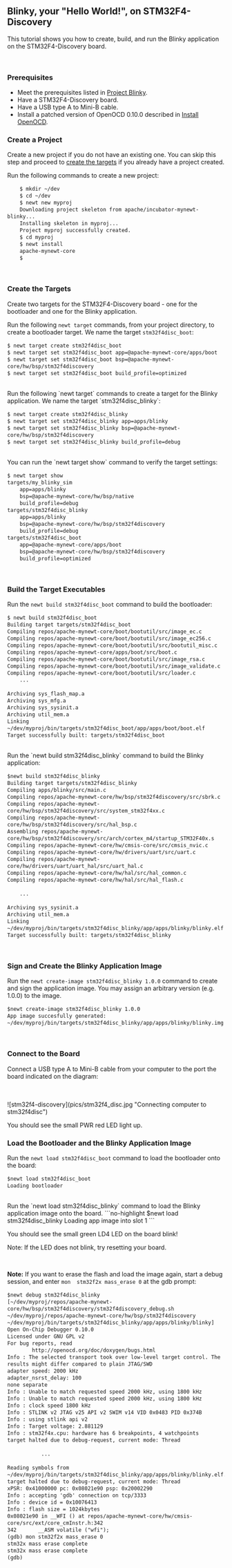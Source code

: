 ## Blinky, your "Hello World!", on STM32F4-Discovery 
This tutorial shows you how to create, build, and run the Blinky application on the STM32F4-Discovery board.
<br>

<br>

### Prerequisites

* Meet the prerequisites listed in [Project Blinky](/os/tutorials/blinky.md).
* Have a STM32F4-Discovery board.
* Have a USB type A to Mini-B cable.    
* Install a patched version of OpenOCD 0.10.0 described in [Install OpenOCD](/os/get_started/cross_tools/).  

### Create a Project  
Create a new project if you do not have an existing one.  You can skip this step and proceed to [create the targets](#create_targets) if you already have a project created.  

Run the following commands to create a new project:

```no-highlight
    $ mkdir ~/dev
    $ cd ~/dev
    $ newt new myproj
    Downloading project skeleton from apache/incubator-mynewt-blinky...
    Installing skeleton in myproj...
    Project myproj successfully created.
    $ cd myproj
    $ newt install
    apache-mynewt-core
    $
``` 

<br>

### <a name="create_targets"></a>Create the Targets

Create two targets for the STM32F4-Discovery board - one for the bootloader and one for the Blinky application.

Run the following `newt target` commands, from your project directory, to create a bootloader target. We name the target `stm32f4disc_boot`:

```no-highlight
$ newt target create stm32f4disc_boot
$ newt target set stm32f4disc_boot app=@apache-mynewt-core/apps/boot
$ newt target set stm32f4disc_boot bsp=@apache-mynewt-core/hw/bsp/stm32f4discovery
$ newt target set stm32f4disc_boot build_profile=optimized
```

<br>
Run the following `newt target` commands to create a target for the Blinky application. We name the target `stm32f4disc_blinky`:

```no-highlight
$ newt target create stm32f4disc_blinky
$ newt target set stm32f4disc_blinky app=apps/blinky
$ newt target set stm32f4disc_blinky bsp=@apache-mynewt-core/hw/bsp/stm32f4discovery
$ newt target set stm32f4disc_blinky build_profile=debug
```
<br>
You can run the `newt target show` command to verify the target settings:

```no-highlight
$ newt target show 
targets/my_blinky_sim
    app=apps/blinky
    bsp=@apache-mynewt-core/hw/bsp/native
    build_profile=debug
targets/stm32f4disc_blinky
    app=apps/blinky
    bsp=@apache-mynewt-core/hw/bsp/stm32f4discovery
    build_profile=debug
targets/stm32f4disc_boot
    app=@apache-mynewt-core/apps/boot
    bsp=@apache-mynewt-core/hw/bsp/stm32f4discovery
    build_profile=optimized
```
<br>

### Build the Target Executables 

Run the `newt build stm32f4disc_boot` command to build the bootloader:

```no-highlight
$ newt build stm32f4disc_boot
Building target targets/stm32f4disc_boot
Compiling repos/apache-mynewt-core/boot/bootutil/src/image_ec.c
Compiling repos/apache-mynewt-core/boot/bootutil/src/image_ec256.c
Compiling repos/apache-mynewt-core/boot/bootutil/src/bootutil_misc.c
Compiling repos/apache-mynewt-core/apps/boot/src/boot.c
Compiling repos/apache-mynewt-core/boot/bootutil/src/image_rsa.c
Compiling repos/apache-mynewt-core/boot/bootutil/src/image_validate.c
Compiling repos/apache-mynewt-core/boot/bootutil/src/loader.c
    ...

Archiving sys_flash_map.a
Archiving sys_mfg.a
Archiving sys_sysinit.a
Archiving util_mem.a
Linking ~/dev/myproj/bin/targets/stm32f4disc_boot/app/apps/boot/boot.elf
Target successfully built: targets/stm32f4disc_boot
```

<br>
Run the `newt build stm32f4disc_blinky` command to build the Blinky application:

```no-highlight
$newt build stm32f4disc_blinky
Building target targets/stm32f4disc_blinky
Compiling apps/blinky/src/main.c
Compiling repos/apache-mynewt-core/hw/bsp/stm32f4discovery/src/sbrk.c
Compiling repos/apache-mynewt-core/hw/bsp/stm32f4discovery/src/system_stm32f4xx.c
Compiling repos/apache-mynewt-core/hw/bsp/stm32f4discovery/src/hal_bsp.c
Assembling repos/apache-mynewt-core/hw/bsp/stm32f4discovery/src/arch/cortex_m4/startup_STM32F40x.s
Compiling repos/apache-mynewt-core/hw/cmsis-core/src/cmsis_nvic.c
Compiling repos/apache-mynewt-core/hw/drivers/uart/src/uart.c
Compiling repos/apache-mynewt-core/hw/drivers/uart/uart_hal/src/uart_hal.c
Compiling repos/apache-mynewt-core/hw/hal/src/hal_common.c
Compiling repos/apache-mynewt-core/hw/hal/src/hal_flash.c
     
    ...

Archiving sys_sysinit.a
Archiving util_mem.a
Linking ~/dev/myproj/bin/targets/stm32f4disc_blinky/app/apps/blinky/blinky.elf
Target successfully built: targets/stm32f4disc_blinky
```


<br>

### Sign and Create the Blinky Application Image 

Run the `newt create-image stm32f4disc_blinky 1.0.0` command to create and sign the application image. You may assign an arbitrary version (e.g. 1.0.0) to the image.

```no-highlight
$newt create-image stm32f4disc_blinky 1.0.0
App image succesfully generated: ~/dev/myproj/bin/targets/stm32f4disc_blinky/app/apps/blinky/blinky.img
```

<br>

### Connect to the Board

Connect a USB type A to Mini-B cable from your computer to the port the board indicated on the diagram:     

<br>
<br>
![stm32f4-discovery](pics/stm32f4_disc.jpg "Connecting computer to stm32f4disc")

<br>

You should see the small PWR red LED light up.

### Load the Bootloader and the Blinky Application Image

Run the `newt load stm32f4disc_boot` command to load the bootloader onto the board: 

```no-highlight
$newt load stm32f4disc_boot
Loading bootloader
```
<br>
Run the `newt load stm32f4disc_blinky` command to load the Blinky application image onto the board.
```no-highlight
$newt load stm32f4disc_blinky
Loading app image into slot 1
```

You should see the small green LD4 LED on the board blink!

Note: If the LED does not blink, try resetting your board.

<br>

**Note:** If you want to erase the flash and load the image again, start a debug session, and enter `mon  stm32f2x mass_erase 0` at the gdb prompt:
```no-highlight
$newt debug stm32f4disc_blinky
[~/dev/myproj/repos/apache-mynewt-core/hw/bsp/stm32f4discovery/stm32f4discovery_debug.sh ~/dev/myproj/repos/apache-mynewt-core/hw/bsp/stm32f4discovery ~/dev/myproj/bin/targets/stm32f4disc_blinky/app/apps/blinky/blinky]
Open On-Chip Debugger 0.10.0
Licensed under GNU GPL v2
For bug reports, read
        http://openocd.org/doc/doxygen/bugs.html
Info : The selected transport took over low-level target control. The results might differ compared to plain JTAG/SWD
adapter speed: 2000 kHz
adapter_nsrst_delay: 100
none separate
Info : Unable to match requested speed 2000 kHz, using 1800 kHz
Info : Unable to match requested speed 2000 kHz, using 1800 kHz
Info : clock speed 1800 kHz
Info : STLINK v2 JTAG v25 API v2 SWIM v14 VID 0x0483 PID 0x374B
Info : using stlink api v2
Info : Target voltage: 2.881129
Info : stm32f4x.cpu: hardware has 6 breakpoints, 4 watchpoints
target halted due to debug-request, current mode: Thread

           ...

Reading symbols from ~/dev/myproj/bin/targets/stm32f4disc_blinky/app/apps/blinky/blinky.elf...done.
target halted due to debug-request, current mode: Thread
xPSR: 0x41000000 pc: 0x08021e90 psp: 0x20002290
Info : accepting 'gdb' connection on tcp/3333
Info : device id = 0x10076413
Info : flash size = 1024kbytes
0x08021e90 in __WFI () at repos/apache-mynewt-core/hw/cmsis-core/src/ext/core_cmInstr.h:342
342       __ASM volatile ("wfi");
(gdb) mon stm32f2x mass_erase 0
stm32x mass erase complete
stm32x mass erase complete
(gdb)
```
